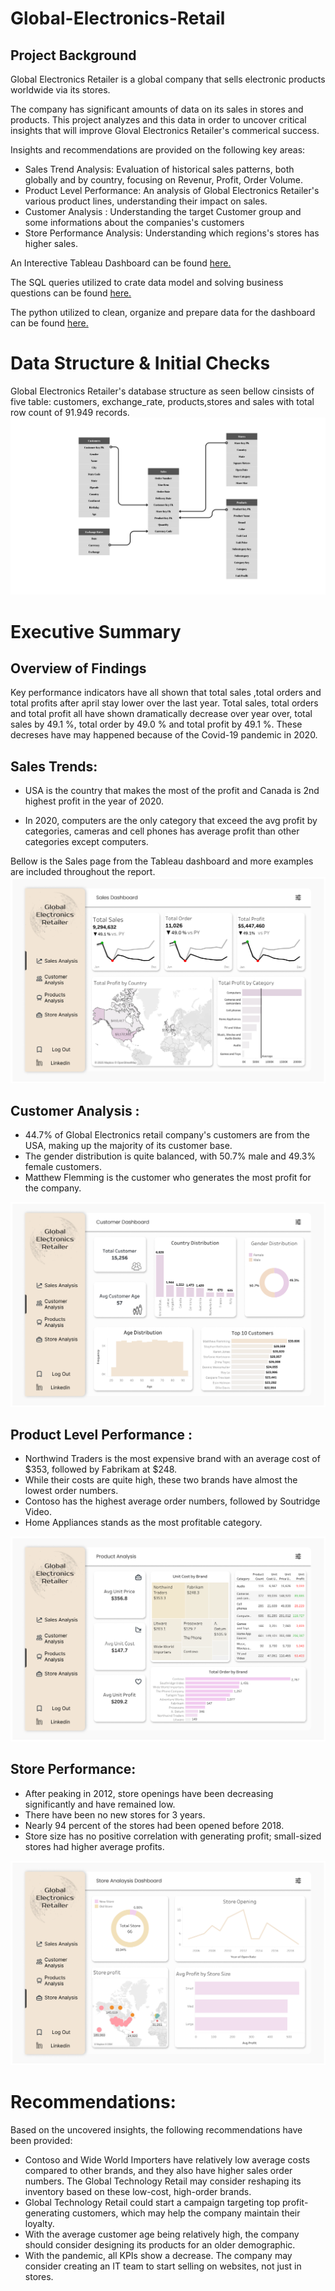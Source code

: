 # Global-Electronics-Retail

## Project Background

Global Electronics Retailer is a global company that sells electronic products
worldwide via its stores.

The company has significant amounts of data on its sales in stores and products.
This project analyzes and this data in order to uncover critical insights that will improve 
Gloval Electronics Retailer's commerical success.

Insights and recommendations are provided on the following key areas:

 - Sales Trend Analysis: Evaluation of historical sales patterns, both globally and by country, focusing on Revenur, Profit, Order Volume.
 - Product Level Performance: An analysis of Global Electronics Retailer's various product lines, understanding their impact on sales.
 - Customer Analysis : Understanding the target Customer group and some informations about the companies's customers
 - Store Performance Analysis: Understanding which regions's stores has higher sales.

An Interective Tableau Dashboard can be found [here.](https://public.tableau.com/app/profile/mustafa.zkul/viz/GlobalELectronics/SalesDashboard)

The SQL queries utilized to crate data model and solving business questions can be found [here.](https://github.com/mustafaozzkul/Global-Electronics-Retail/blob/main/SQL.sql)

The python utilized to clean, organize and prepare data for the dashboard can be found [here.](https://github.com/mustafaozzkul/Global-Electronics-Retail/blob/main/Global_electronics.ipynb)

# Data Structure & Initial Checks

Global Electronics Retailer's database structure as seen bellow cinsists of five table:
customers, exchange_rate, products,stores and sales with total row count of 91.949 records.
![image](https://github.com/mustafaozzkul/Global-Electronics-Retail/blob/main/Data%20Model.png?raw=true)


# Executive Summary
## Overview of Findings

Key performance indicators have all shown that total sales ,total orders and total profits after april stay lower over the last year. Total sales, total orders and total profit all have shown dramatically decrease over year over, total sales by 49.1 %, total order by 49.0 % and total profit by 49.1 %. These decreses have may happened because of the Covid-19 pandemic in 2020.

## Sales Trends:
 - USA is the country that makes the most of the profit and Canada is 2nd highest profit in the year of 2020.

 - In 2020, computers are the only category that exceed the avg profit by categories, cameras and cell phones has average profit than other categories except computers.

Bellow is the Sales page from the Tableau dashboard and more examples are included throughout the report.
![image](https://github.com/mustafaozzkul/Global-Electronics-Retail/blob/main/Sales%20Dashboard.png?raw=true)

## Customer Analysis :

- 44.7% of Global Electronics retail company's customers are from the USA, making up the majority of its customer base.
- The gender distribution is quite balanced, with 50.7% male and 49.3% female customers.
- Matthew Flemming is the customer who generates the most profit for the company.

![Customer](https://github.com/mustafaozzkul/Global-Electronics-Retail/blob/main/Customer%20Dashboard.png?raw=true)

## Product Level Performance : 

 - Northwind Traders is the most expensive brand with an average cost of $353, followed by Fabrikam at $248.
 - While their costs are quite high, these two brands have almost the lowest order numbers.
 - Contoso has the highest average order numbers, followed by Soutridge Video.
 - Home Appliances stands as the most profitable category.

![Product](https://github.com/mustafaozzkul/Global-Electronics-Retail/blob/main/Product%20Analysis.png?raw=true)

## Store Performance:

 - After peaking in 2012, store openings have been decreasing significantly and have remained low.
 - There have been no new stores for 3 years.
 - Nearly 94 percent of the stores had been opened before 2018.
 - Store size has no positive correlation with generating profit; small-sized stores had higher average profits.

 ![Stores](https://github.com/mustafaozzkul/Global-Electronics-Retail/blob/main/Store%20Analysis.png?raw=true)

 # Recommendations:

 Based on the uncovered insights, the following recommendations have been provided:

 - Contoso and Wide World Importers have relatively low average costs compared to other brands, and they also have higher sales order numbers. The Global Technology Retail may consider reshaping its inventory based on these low-cost, high-order brands.
 - Global Technology Retail could start a campaign targeting top profit-generating customers, which may help the company maintain their loyalty.
 - With the average customer age being relatively high, the company should consider designing its products for an older demographic.
 - With the pandemic, all KPIs show a decrease. The company may consider creating an IT team to start selling on websites, not just in stores.




